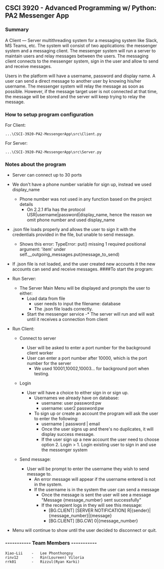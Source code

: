 ## CSCI 3920 - Advanced Programming w/ Python: PA2 Messenger App

### Summary
A Client — Server multithreading system for a messaging system like Slack, MS Teams, etc. The system will consist of two applications: the messenger system and a messaging client. The messenger system will run a server to maintain users and relay messages between the users. The messaging client connects to the messenger system, sign in the user and allow to send and receive messages. 


Users in the platform will have a username, password and display name. A user can send a direct message to another user by knowing his/her username. The messenger system will relay the message as soon as possible. However, if the message target user is not connected at that time, the message will be stored and the server will keep trying to relay the message. 
### How to setup program configuration
For Client:

    ...\CSCI-3920-PA2-MessengerApp\src\Client.py
    
For Server:

    ...\CSCI-3920-PA2-MessengerApp\src\Server.py
    
### Notes about the program
* Server can connect up to 30 ports

* We don't have a phone number variable for sign up, instead we used display_name
    * Phone number was not used in any function based on the project details
        * On 2.2.1 #1a has the protocol USR|username|password|display_name, hence the reason we omit phone number and used display_name
        
* .json file loads properly and allows the user to sign it with the credentials provided in the file, but unable to send message.
    * Shows this error: TypeError: put() missing 1 required positional argument: 'item' under self.__outgoing_messages.put(message_to_send)
    
* If .json file is not loaded, and the user created new accounts it the new accounts can send and receive messages.
####To start the program:
* Run Server:
    * The Server Main Menu will be displayed and prompts the user to either: 
         * Load data from file
            * user needs to input the filename: database
            * The .json file loads correctly.
        * Start the messenger service
            -* The server will run and will wait until it receives a connection from client


* Run Client:
    * Connect to server
        * User will be asked to enter a port number for the background client worker
        * User can enter a port number after 10000, which is the port number for the server
             * We used 10001,10002,10003... for background port when testing.
                
    * Login
        * User will have a choice to either sign in or sign up.
            * Usernames we already have on database:
                - username: user password:pw
                - username: user2 password:pw
            * To sign up or create an account the program will ask the user to enter the following:
                - username | password | email
                - Once the user signs up and there's no duplicates, it will display success message.
                - If the user sign up a new account the user need to choose option 2. Login > 1. Login existing user to sign in and use the messenger system
        
    * Send message:
        * User will be prompt to enter the username they wish to send message to.
            * An error message will appear if the username entered is not in the system.
            * If the username is in the system the user can send a message
                * Once the message is sent the user will see a message "Message {message_number} sent successfully"
                * If the recepient logs in they will see this message:
                    * [BG.CLIENT] [SERVER NOTIFICATION] R|{sender}|{message_number}|{message}
                    * [BG.CLIENT] [BG.CW] 0|{message_number}
                        
* Menu will continue to show until the user decided to disconnect or quit.

        
   
                   
            
    
### ----------- Team Members -----------
    Xiao-Lii    -   Lee Phonthongsy
    rinv12      -   Rin(Loureen) Viloria 
    rrk01       -   Rizzul(Ryan Karki)
